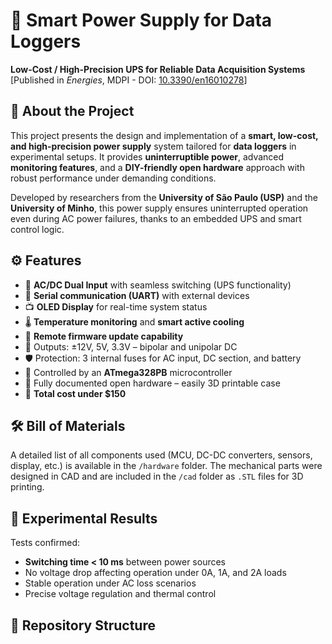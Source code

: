 # 🧠 Smart Power Supply for Data Loggers

**Low-Cost / High-Precision UPS for Reliable Data Acquisition Systems**  
[Published in *Energies*, MDPI - DOI: [10.3390/en16010278](https://doi.org/10.3390/en16010278)]

## 📌 About the Project

This project presents the design and implementation of a **smart, low-cost, and high-precision power supply** system tailored for **data loggers** in experimental setups. It provides **uninterruptible power**, advanced **monitoring features**, and a **DIY-friendly open hardware** approach with robust performance under demanding conditions.

Developed by researchers from the **University of São Paulo (USP)** and the **University of Minho**, this power supply ensures uninterrupted operation even during AC power failures, thanks to an embedded UPS and smart control logic.

## ⚙️ Features

- 🔋 **AC/DC Dual Input** with seamless switching (UPS functionality)
- 📶 **Serial communication (UART)** with external devices
- 📺 **OLED Display** for real-time system status
- 🌡️ **Temperature monitoring** and **smart active cooling**
- 🔄 **Remote firmware update capability**
- 📏 Outputs: ±12V, 5V, 3.3V – bipolar and unipolar DC
- 🛡️ Protection: 3 internal fuses for AC input, DC section, and battery
- 🧠 Controlled by an **ATmega328PB** microcontroller
- 🧩 Fully documented open hardware – easily 3D printable case
- 💸 **Total cost under $150**

## 🛠️ Bill of Materials

A detailed list of all components used (MCU, DC-DC converters, sensors, display, etc.) is available in the `/hardware` folder. The mechanical parts were designed in CAD and are included in the `/cad` folder as `.STL` files for 3D printing.

## 🧪 Experimental Results

Tests confirmed:

- **Switching time < 10 ms** between power sources  
- No voltage drop affecting operation under 0A, 1A, and 2A loads  
- Stable operation under AC loss scenarios  
- Precise voltage regulation and thermal control

## 📂 Repository Structure

